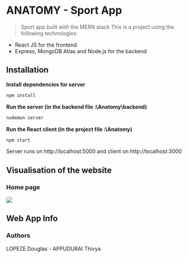 # ANATOMY - Sport App

> Sport app built with the MERN stack
This is a project using the following technologies:
- React JS for the frontend
- Express, MongoDB Atlas and Node.js for the backend

## Installation

**Install dependencies for server**
```bash
npm install
```
**Run the server (in the backend file :\Anatomy\backend)**
```bash
nodemon server
```
**Run the React client (in the project file :\Anatomy)**
```bash
npm start
```
Server runs on http://localhost:5000 and client on http://localhost:3000

## Visualisation of the website

### Home page
<img id="screenshot" src="/src/components/Pages/Sport/anatomy.gif">

## Web App Info

### Authors

LOPEZE Douglas - APPUDURAI Thivya
